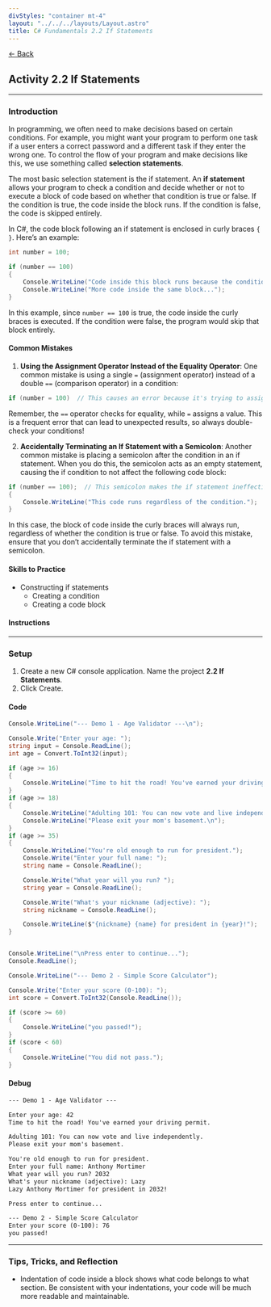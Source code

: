 ```yaml
---
divStyles: "container mt-4"
layout: "../../../layouts/Layout.astro"
title: C# Fundamentals 2.2 If Statements
---
```


[← Back](/c-sharp-fundamentals/)

## Activity 2.2 If Statements

---

### Introduction

In programming, we often need to make decisions based on certain conditions. For example, you might want your program to perform one task if a user enters a correct password and a different task if they enter the wrong one. To control the flow of your program and make decisions like this, we use something called **selection statements**.

The most basic selection statement is the if statement. An **if statement** allows your program to check a condition and decide whether or not to execute a block of code based on whether that condition is true or false. If the condition is true, the code inside the block runs. If the condition is false, the code is skipped entirely.

In C#, the code block following an if statement is enclosed in curly braces `{ }`. Here’s an example:

```cs
int number = 100;

if (number == 100)
{
    Console.WriteLine("Code inside this block runs because the condition is true.");
    Console.WriteLine("More code inside the same block...");
}
```

In this example, since `number == 100` is true, the code inside the curly braces is executed. If the condition were false, the program would skip that block entirely.

#### Common Mistakes

1. **Using the Assignment Operator Instead of the Equality Operator**: One common mistake is using a single `=` (assignment operator) instead of a double `==` (comparison operator) in a condition:

```cs
if (number = 100)  // This causes an error because it's trying to assign a value
```

Remember, the `==` operator checks for equality, while `=` assigns a value. This is a frequent error that can lead to unexpected results, so always double-check your conditions!

2. **Accidentally Terminating an If Statement with a Semicolon**: Another common mistake is placing a semicolon after the condition in an if statement. When you do this, the semicolon acts as an empty statement, causing the if condition to not affect the following code block:

```cs
if (number == 100);  // This semicolon makes the if statement ineffective
{
    Console.WriteLine("This code runs regardless of the condition.");
}
```

In this case, the block of code inside the curly braces will always run, regardless of whether the condition is true or false. To avoid this mistake, ensure that you don’t accidentally terminate the if statement with a semicolon.

#### Skills to Practice

- Constructing if statements
  - Creating a condition
  - Creating a code block

#### Instructions

---

### Setup

1. Create a new C# console application. Name the project **2.2 If Statements**.
2. Click Create.

#### Code

```cs
Console.WriteLine("--- Demo 1 - Age Validator ---\n");

Console.Write("Enter your age: ");
string input = Console.ReadLine();
int age = Convert.ToInt32(input);

if (age >= 16)
{
    Console.WriteLine("Time to hit the road! You've earned your driving permit.\n");
}
if (age >= 18)
{
    Console.WriteLine("Adulting 101: You can now vote and live independently.");
    Console.WriteLine("Please exit your mom's basement.\n");
}
if (age >= 35)
{
    Console.WriteLine("You're old enough to run for president.");
    Console.Write("Enter your full name: ");
    string name = Console.ReadLine();

    Console.Write("What year will you run? ");
    string year = Console.ReadLine();

    Console.Write("What's your nickname (adjective): ");
    string nickname = Console.ReadLine();

    Console.WriteLine($"{nickname} {name} for president in {year}!");
}


Console.WriteLine("\nPress enter to continue...");
Console.ReadLine();

Console.WriteLine("--- Demo 2 - Simple Score Calculator");

Console.Write("Enter your score (0-100): ");
int score = Convert.ToInt32(Console.ReadLine());

if (score >= 60)
{
    Console.WriteLine("you passed!");
}
if (score < 60)
{
    Console.WriteLine("You did not pass.");
}
```

#### Debug

```txt
--- Demo 1 - Age Validator ---

Enter your age: 42
Time to hit the road! You've earned your driving permit.

Adulting 101: You can now vote and live independently.
Please exit your mom's basement.

You're old enough to run for president.
Enter your full name: Anthony Mortimer
What year will you run? 2032
What's your nickname (adjective): Lazy
Lazy Anthony Mortimer for president in 2032!

Press enter to continue...

--- Demo 2 - Simple Score Calculator
Enter your score (0-100): 76
you passed!
```

---

### Tips, Tricks, and Reflection

- Indentation of code inside a block shows what code belongs to what section. Be consistent with your indentations, your code will be much more readable and maintainable.
